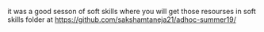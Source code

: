 it was a good sesson of soft skills where you will get those resourses in soft skills folder at https://github.com/sakshamtaneja21/adhoc-summer19/
